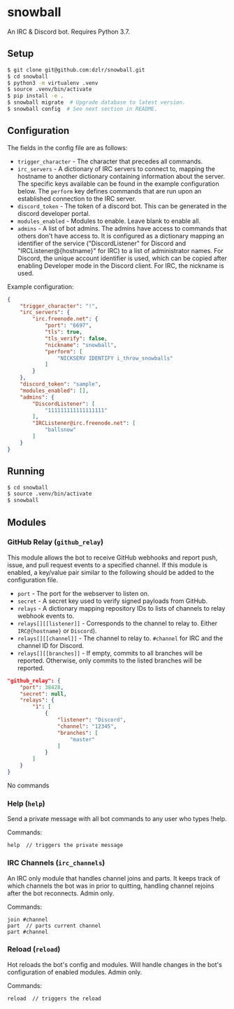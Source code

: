 # snowball

An IRC & Discord bot. Requires Python 3.7.

## Setup

```bash
$ git clone git@github.com:dzlr/snowball.git
$ cd snowball
$ python3 -m virtualenv .venv
$ source .venv/bin/activate
$ pip install -e .
$ snowball migrate  # Upgrade database to latest version.
$ snowball config  # See next section in README.
```

## Configuration

The fields in the config file are as follows:

- `trigger_character` - The character that precedes all commands.
- `irc_servers` - A dictionary of IRC servers to connect to, mapping the
  hostname to another dictionary containing information about the server. The
  specific keys available can be found in the example configuration below. The
  `perform` key defines commands that are run upon an established connection
  to the IRC server.
- `discord_token` - The token of a discord bot. This can be generated in the
  discord developer portal.
- `modules_enabled` - Modules to enable. Leave blank to enable all.
- `admins` - A list of bot admins. The admins have access to commands that
  others don't have access to. It is configured as a dictionary mapping an
  identifier of the service ("DiscordListener" for Discord and
  "IRCListener@{hostname}" for IRC) to a list of administrator names. For
  Discord, the unique account identifier is used, which can be copied
  after enabling Developer mode in the Discord client. For IRC, the nickname is
  used.

Example configuration:

```json
{
    "trigger_character": "!",
    "irc_servers": {
        "irc.freenode.net": {
            "port": "6697",
            "tls": true,
            "tls_verify": false,
            "nickname": "snowball",
            "perform": [
                "NICKSERV IDENTIFY i_throw_snowballs"
            ]
        }
    },
    "discord_token": "sample",
    "modules_enabled": [],
    "admins": {
        "DiscordListener": [
            "111111111111111111"
        ],
        "IRCListener@irc.freenode.net": [
            "ballsnow"
        ]
    }
}
```

## Running

```bash
$ cd snowball
$ source .venv/bin/activate
$ snowball
```

## Modules

### GitHub Relay (`github_relay`)

This module allows the bot to receive GitHub webhooks and report push, issue,
and pull request events to a specified channel. If this module is enabled, a
key/value pair similar to the following should be added to the configuration
file.

- `port` - The port for the webserver to listen on.
- `secret` - A secret key used to verify signed payloads from GitHub.
- `relays` - A dictionary mapping repository IDs to lists of channels to relay
  webhook events to.
- `relays[][[listener]]` - Corresponds to the channel to relay to. Either
  `IRC@{hostname}` or `Discord`).
- `relays[][[channel]]` - The channel to relay to. `#channel` for IRC and the
  channel ID for Discord.
- `relays[][[branches]]` - If empty, commits to all branches will be reported.
  Otherwise, only commits to the listed branches will be reported.

```json
"github_relay": {
    "port": 38428,
    "secret": null,
    "relays": {
        "1": [
            {
                "listener": "Discord",
                "channel": "12345",
                "branches": [
                    "master"
                ]
            }
        ]
    }
}
```

No commands

### Help (`help`)

Send a private message with all bot commands to any user who types !help.

Commands:
```
help  // triggers the private message
```

### IRC Channels (`irc_channels`)

An IRC only module that handles channel joins and parts. It keeps track of
which channels the bot was in prior to quitting, handling channel rejoins after
the bot reconnects. Admin only.

Commands:
```
join #channel
part  // parts current channel
part #channel
```

### Reload (`reload`)

Hot reloads the bot's config and modules. Will handle changes in the bot's
configuration of enabled modules. Admin only.

Commands:
```
reload  // triggers the reload
```
